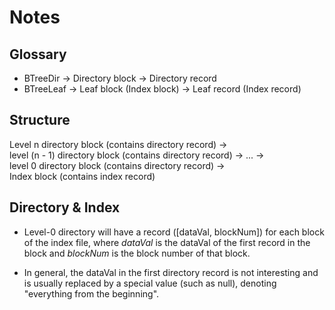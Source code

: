 # Notes
## Glossary
- BTreeDir -> Directory block -> Directory record
- BTreeLeaf -> Leaf block (Index block) -> Leaf record (Index record)

## Structure
Level n directory block (contains directory record) ->  
level (n - 1) directory block (contains directory record) -> ... ->  
level 0 directory block (contains directory record) ->  
Index block (contains index record)

## Directory & Index
- Level-0 directory will have a record ([dataVal, blockNum]) for each block of the index file, where _dataVal_ is the dataVal
of the first record in the block and _blockNum_ is the block number of that block.

- In general, the dataVal in the first directory record is not interesting and is usually replaced by a special value (such as null), denoting "everything from the beginning".
